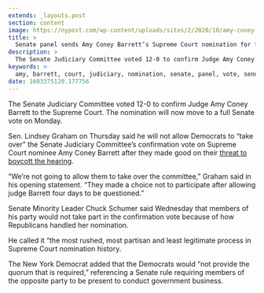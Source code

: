 ```yaml
--- 
extends: _layouts.post 
section: content 
image: https://nypost.com/wp-content/uploads/sites/2/2020/10/amy-coney-barrett-9.jpg?quality=90&strip=all&w=1200 
title: > 
  Senate panel sends Amy Coney Barrett’s Supreme Court nomination for full vote 
description: > 
  The Senate Judiciary Committee voted 12-0 to confirm Judge Amy Coney Barrett to the Supreme Court.The nomination will now move to a full Senate vote on Monday.Sen. Lindsey Graham on Thursday said he will not allow Democrats to “take over” the Senate Judiciary Committee’s confirmation vote on Supreme Court nominee Amy Coney Barrett after they made good on their threat to boycott the hearing.“We’re not going to allow them to take over the committee,” Graham said in his opening statement.He called it “the most rushed, most partisan and least legitimate process in Supreme Court nomination history. 
keywords: > 
  amy, barrett, court, judiciary, nomination, senate, panel, vote, sends, coney, members, judge, supreme, barretts, party 
date: 1603375120.177756 
--- 
```

<div><p>The Senate Judiciary Committee voted 12-0 to confirm Judge Amy Coney Barrett to the Supreme Court. The nomination will now move to a full Senate vote on Monday.</p>
<p>Sen. Lindsey Graham on Thursday said he will not allow Democrats to &#8220;take over&#8221; the Senate Judiciary Committee&#8217;s confirmation vote on Supreme Court nominee Amy Coney Barrett after they made good on their <a href="https://nypost.com/2020/10/22/dems-to-boycott-scotus-hearing-in-effort-to-block-nomination/">threat to boycott the hearing</a>.</p>
<p>&#8220;We&#8217;re not going to allow them to take over the committee,&#8221; Graham said in his opening statement. &#8220;They made a choice not to participate after allowing judge Barrett four days to be questioned.&#8221;</p>
<p>Senate Minority Leader Chuck Schumer said Wednesday that members of his party would not take part in the confirmation vote because of how Republicans handled her nomination.</p>
<p>He called it &#8220;the most rushed, most partisan and least legitimate process in Supreme Court nomination history.</p>
<p>The New York Democrat added that the Democrats would &#8220;not provide the quorum that is required,&#8221; referencing a Senate rule requiring members of the opposite party to be present to conduct government business.</p>
			</div>